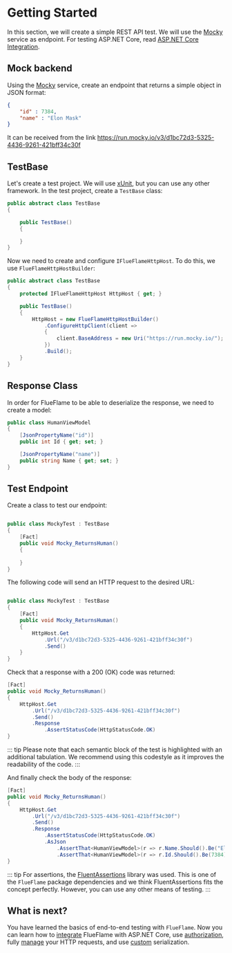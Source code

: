 # Getting Started

In this section, we will create a simple REST API test. We will use the [Mocky](https://designer.mocky.io/) service as endpoint. For testing ASP.NET Core, read [ASP.NET Core Integration]().

## Mock backend

Using the [Mocky](https://designer.mocky.io/) service, create an endpoint that returns a simple object in JSON format:

```json
{
    "id" : 7384,
    "name" : "Elon Mask"
}
```
It can be received from the link https://run.mocky.io/v3/d1bc72d3-5325-4436-9261-421bff34c30f

## TestBase
Let's create a test project. We will use [xUnit](), but you can use any other framework.
In the test project, create a `TestBase` class:

```csharp
public abstract class TestBase
{

	public TestBase()
	{

	}
}
```


Now we need to create and configure `IFlueFlameHttpHost`. To do this, we use `FlueFlameHttpHostBuilder`:

```csharp
public abstract class TestBase
{
	protected IFlueFlameHttpHost HttpHost { get; }

	public TestBase()
	{
		HttpHost = new FlueFlameHttpHostBuilder()
			.ConfigureHttpClient(client =>
			{
				client.BaseAddress = new Uri("https://run.mocky.io/");
			})
			.Build();
	}
}
```

## Response Class

In order for FlueFlame to be able to deserialize the response, we need to create a model:

```csharp
public class HumanViewModel
{
	[JsonPropertyName("id")]
	public int Id { get; set; }

	[JsonPropertyName("name")]
	public string Name { get; set; }
}
```

## Test Endpoint

Create a class to test our endpoint:

```csharp

public class MockyTest : TestBase
{
	[Fact]
	public void Mocky_ReturnsHuman()
	{
		
	}
}

```

The following code will send an HTTP request to the desired URL:

```csharp

public class MockyTest : TestBase
{
	[Fact]
	public void Mocky_ReturnsHuman()
	{
		HttpHost.Get
			.Url("/v3/d1bc72d3-5325-4436-9261-421bff34c30f")
			.Send()
	}
}

```

Check that a response with a 200 (OK) code was returned:

```csharp
[Fact]
public void Mocky_ReturnsHuman()
{
	HttpHost.Get
		.Url("/v3/d1bc72d3-5325-4436-9261-421bff34c30f")
		.Send()
		.Response
			.AssertStatusCode(HttpStatusCode.OK)
}
```

::: tip 
Please note that each semantic block of the test is highlighted with an additional tabulation. We recommend using this codestyle as it improves the readability of the code.
:::

And finally check the body of the response:

```csharp
[Fact]
public void Mocky_ReturnsHuman()
{
	HttpHost.Get
		.Url("/v3/d1bc72d3-5325-4436-9261-421bff34c30f")
		.Send()
		.Response
			.AssertStatusCode(HttpStatusCode.OK)
			.AsJson
				.AssertThat<HumanViewModel>(r => r.Name.Should().Be("Elon Mask"))
				.AssertThat<HumanViewModel>(r => r.Id.Should().Be(7384));
}
```

::: tip 
For assertions, the [FluentAssertions]() library was used. This is one of the `FlueFlame` package dependencies and we think FluentAssertions fits the concept perfectly. However, you can use any other means of testing.
:::

## What is next?

You have learned the basics of end-to-end testing with `FlueFlame`. Now you can learn how to [integrate]() FlueFlame with ASP.NET Core, use [authorization](), fully [manage]() your HTTP requests, and use [custom]() serialization.





